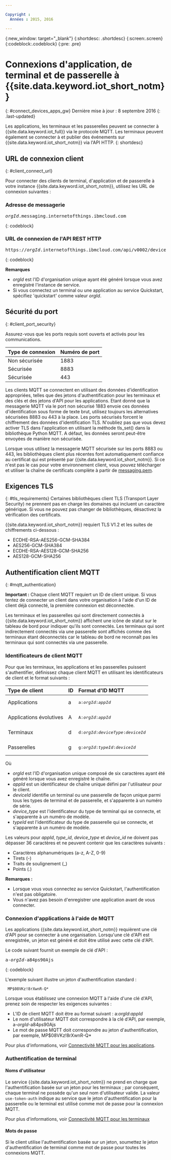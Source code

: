 ```yaml
---

Copyright :
  Années : 2015, 2016

---
```


{:new_window: target="\_blank"}
{:shortdesc: .shortdesc}
{:screen:.screen}
{:codeblock:.codeblock}
{:pre: .pre}

# Connexions d'application, de terminal et de passerelle à {{site.data.keyword.iot_short_notm}}
{: #connect_devices_apps_gw}
Dernière mise à jour : 8 septembre 2016
{: .last-updated}

Les applications, les terminaux et les passerelles peuvent se connecter à {{site.data.keyword.iot_full}} via le protocole MQTT. Les terminaux peuvent également se connecter à et publier des événements sur {{site.data.keyword.iot_short_notm}} via l'API HTTP.
{: shortdesc}


## URL de connexion client
{: #client_connect_url}

Pour connecter des clients de terminal, d'application et de passerelle à votre instance {{site.data.keyword.iot_short_notm}}, utilisez les URL de connexion suivantes :

### Adresse de messagerie

<pre class="pre"><var class="keyword varname">orgId</var>.messaging.internetofthings.ibmcloud.com</pre>
{: codeblock}

### URL de connexion de l'API REST HTTP

<pre class="pre">https://<var class="keyword varname">orgId</var>.internetofthings.ibmcloud.com/api/v0002/device/types/<var class="keyword varname">typeId</var>/devices/<var class="keyword varname">deviceId</var>/events/<var class="keyword varname">eventId</var></pre>
{: codeblock}

**Remarques**
- *orgId* est l'ID d'organisation unique ayant été généré lorsque vous avez enregistré l'instance de service. 
- Si vous connectez un terminal ou une application au service Quickstart, spécifiez 'quickstart' comme valeur *orgId*. 

## Sécurité du port
{: #client_port_security}

Assurez-vous que les ports requis sont ouverts et activés pour les communications.

|Type de connexion |Numéro de port|
|:---|:---|
|Non sécurisée|1883|
|Sécurisée|8883|
|Sécurisée|443|

Les clients MQTT se connectent en utilisant des données d'identification appropriées, telles que des jetons d'authentification pour les terminaux et des clés et des jetons d'API pour les applications. Etant donné que la messagerie MQTT via le port non sécurisé 1883 envoie ces données d'identification sous forme de texte brut, utilisez toujours les alternatives sécurisées 8883 ou 443 à la place. Les ports sécurisés forcent le chiffrement des données d'identification TLS. N'oubliez pas que vous devez activer TLS dans l'application en utilisant la méthode tls_set() dans la bibliothèque Python MQTT. A défaut, les données seront peut-être envoyées de manière non sécurisée. 

Lorsque vous utilisez la messagerie MQTT sécurisée sur les ports 8883 ou 443, les bibliothèques client plus récentes font automatiquement confiance au certificat qui est présenté par {{site.data.keyword.iot_short_notm}}. Si ce n'est pas le cas pour votre environnement client, vous pouvez télécharger et utiliser la chaîne de certificats complète à partir de [messaging.pem](https://github.com/ibm-messaging/iot-python/blob/master/src/ibmiotf/messaging.pem).


## Exigences TLS
{: #tls_requirements}
Certaines bibliothèques client TLS (Transport Layer Security) ne prennent pas en charge les domaines qui incluent un caractère générique. Si vous ne pouvez pas changer de bibliothèques, désactivez la vérification des certificats.


{{site.data.keyword.iot_short_notm}} requiert TLS V1.2 et les suites de chiffrements ci-dessous :
- ECDHE-RSA-AES256-GCM-SHA384
- AES256-GCM-SHA384
- ECDHE-RSA-AES128-GCM-SHA256
- AES128-GCM-SHA256

## Authentification client MQTT
{: #mqtt_authentication}

**Important :** Chaque client MQTT requiert un ID de client unique. Si vous tentez de connecter un client dans votre organisation à l'aide d'un ID de client déjà connecté, la première connexion est déconnectée. 

Les terminaux et les passerelles qui sont directement connectés à {{site.data.keyword.iot_short_notm}} affichent une icône de statut sur le tableau de bord pour indiquer qu'ils sont connectés. Les terminaux qui sont indirectement connectés via une passerelle sont affichés comme des terminaux étant déconnectés car le tableau de bord ne reconnaît pas les terminaux qui sont connectés via une passerelle. 

### Identificateurs de client MQTT

Pour que les terminaux, les applications et les passerelles puissent s'authentifier, définissez chaque client MQTT en utilisant les identificateurs de client et le format suivants : 

|Type de client |ID|Format d'ID MQTT|
|:---|:---|:---|
|Applications|a|<pre class="pre">a:<var class="keyword varname">orgId</var>:<var class="keyword varname">appId</var></pre>
|Applications évolutives|A|<pre class="pre">A:<var class="keyword varname">orgId</var>:<var class="keyword varname">appId</var></pre>
|Terminaux|d|<pre class="pre">d:<var class="keyword varname">orgId</var>:<var class="keyword varname">deviceType</var>:<var class="keyword varname">deviceId</var></pre>|
|Passerelles|g|<pre class="pre">g:<var class="keyword varname">orgId</var>:<var class="keyword varname">typeId</var>:<var class="keyword varname">deviceId</var></pre>|

Où
- *orgId* est l'ID d'organisation unique composé de six caractères ayant été généré lorsque vous avez enregistré le chaîne. 
- *appId* est un identificateur de chaîne unique défini par l'utilisateur pour le client. 
- *deviceId* identifie un terminal ou une passerelle de façon unique parmi tous les types de terminal et de passerelle, et s'apparente à un numéro de série. 
- *device_type* est l'identificateur du type de terminal qui se connecte, et s'apparente à un numéro de modèle. 
- *typeId* est l'identificateur du type de passerelle qui se connecte, et s'apparente à un numéro de modèle. 

Les valeurs pour *appId*, *type_id*, *device_type* et *device_id* ne doivent pas dépasser 36 caractères et ne peuvent contenir que les caractères suivants : 
- Caractères alphanumériques (a-z, A-Z, 0-9)
- Tirets (-)
- Traits de soulignement (_)
- Points (.)

**Remarques :**
- Lorsque vous vous connectez au service Quickstart, l'authentification n'est pas obligatoire. 
- Vous n'avez pas besoin d'enregistrer une application avant de vous connecter.


### Connexion d'applications à l'aide de MQTT

Les applications {{site.data.keyword.iot_short_notm}} requièrent une clé d'API pour se connecter à une organisation. Lorsqu'une clé d'API est enregistrée, un jeton est généré et doit être utilisé avec cette clé d'API. 

Le code suivant fournit un exemple de clé d'API :

<pre class="pre">a-<var class="keyword varname">orgId</var>-a84ps90Ajs</pre>
{: codeblock}

L'exemple suivant illustre un jeton d'authentification standard :

```
 MP$08VKz!8rXwnR-Q*
```

Lorsque vous établissez une connexion MQTT à l'aide d'une clé d'API, prenez soin de respecter les exigences suivantes :

- L'ID de client MQTT doit être au format suivant : a:*orgId*:*appId*
- Le nom d'utilisateur MQTT doit correspondre à la clé d'API, par exemple, a-*orgId*-a84ps90Ajs
- Le mot de passe MQTT doit correspondre au jeton d'authentification, par exemple, MP$08VKz!8rXwnR-Q*

Pour plus d'informations, voir [Connectivité MQTT pour les applications](../../applications/mqtt.html).

### Authentification de terminal

#### Noms d'utilisateur
Le service {{site.data.keyword.iot_short_notm}} ne prend en charge que l'authentification basée sur un jeton pour les terminaux ; par conséquent, chaque terminal ne possède qu'un seul nom d'utilisateur valide.
La valeur `use-token-auth` indique au service que le jeton d'authentification pour la passerelle ou le terminal est utilisé comme mot de passe pour la connexion MQTT. 

Pour plus d'informations, voir [Connectivité MQTT pour les terminaux](../../devices/mqtt.html)

#### Mots de passe
Si le client utilise l'authentification basée sur un jeton, soumettez le jeton d'authentification de terminal comme mot de passe pour toutes les connexions MQTT. 
